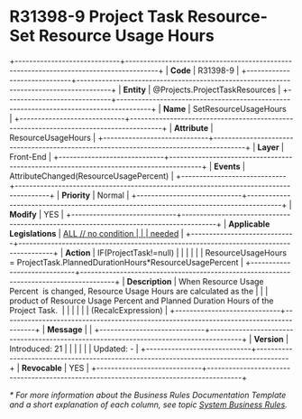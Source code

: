 ﻿---
erp.type: front-end-business-rule
erp.entity: Projects.ProjectTaskResources
---

# R31398-9 Project Task Resource- Set Resource Usage Hours
+-----------------------------+---------------------------------------------------------------------------------------+
| **Code**                    | R31398-9                                                                              |
+-----------------------------+---------------------------------------------------------------------------------------+
| **Entity**                  | @Projects.ProjectTaskResources                                                                   |
+-----------------------------+---------------------------------------------------------------------------------------+
| **Name**                    | SetResourceUsageHours                                                                 |
+-----------------------------+---------------------------------------------------------------------------------------+
| **Attribute**               | ResourceUsageHours                                                                    |
+-----------------------------+---------------------------------------------------------------------------------------+
| **Layer**                   | Front-End                                                                             |
+-----------------------------+---------------------------------------------------------------------------------------+
| **Events**                  | AttributeChanged(ResourceUsagePercent)                                                |
+-----------------------------+---------------------------------------------------------------------------------------+
| **Priority**                | Normal                                                                                |
+-----------------------------+---------------------------------------------------------------------------------------+
| **Modify**                  | YES                                                                                   |
+-----------------------------+---------------------------------------------------------------------------------------+
| **Applicable Legislations** | [ALL // no condition                                                                  |
|                             | needed](https://confluence.erp.net/display/techdoc/Country+Specific+Functionality)    |
+-----------------------------+---------------------------------------------------------------------------------------+
| **Action**                  | IF(ProjectTask!=null)                                                                 |
|                             |                                                                                       |
|                             | ResourceUsageHours = ProjectTask.PlannedDurationHours\*ResourceUsagePercent           |
+-----------------------------+---------------------------------------------------------------------------------------+
| **Description**             | When Resource Usage Percent  is changed, Resource Usage Hours are calculated as the   |
|                             | product of Resource Usage Percent and Planned Duration Hours of the Project Task.     |
|                             |                                                                                       |
|                             | (RecalcExpression)                                                                    |
+-----------------------------+---------------------------------------------------------------------------------------+
| **Message**                 |                                                                                       |
+-----------------------------+---------------------------------------------------------------------------------------+
| **Version**                 | Introduced: 21                                                                        |
|                             |                                                                                       |
|                             | Updated: -                                                                            |
+-----------------------------+---------------------------------------------------------------------------------------+
| **Revocable**               | YES                                                                                   |
+-----------------------------+---------------------------------------------------------------------------------------+

*\* For more information about the Business Rules Documentation Template and a short explanation of each column, see
topic [System Business Rules](../templates/template-description-system-business-rules.md).*

  

  
